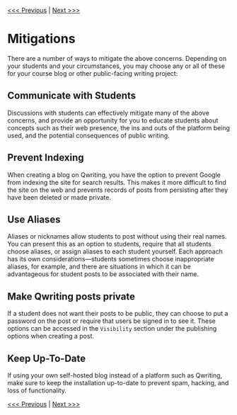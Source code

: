 
[<<< Previous](considerations.md) | [Next >>>](information.md)

# Mitigations

There are a number of ways to mitigate the above concerns. Depending on your students and your circumstances, you may choose any or all of these for your course blog or other public-facing writing project:

## Communicate with Students

Discussions with students can effectively mitigate many of the above concerns, and provide an opportunity for you to educate students about concepts such as their web presence, the ins and outs of the platform being used, and the potential consequences of public writing.

## Prevent Indexing

When creating a blog on Qwriting, you have the option to prevent Google from indexing the site for search results. This makes it more difficult to find the site on the web and prevents records of posts from persisting after they have been deleted or made private.

## Use Aliases

Aliases or nicknames allow students to post without using their real names. You can present this as an option to students, require that all students choose aliases, or assign aliases to each student yourself. Each approach has its own considerations—students sometimes choose inappropriate aliases, for example, and there are situations in which it can be advantageous for student posts to be associated with their name.

## Make Qwriting posts private

If a student does not want their posts to be public, they can choose to put a password on the post or require that users be signed in to see it. These options can be accessed in the `Visibility` section under the publishing options when creating a post.

## Keep Up-To-Date

If using your own self-hosted blog instead of a platform such as Qwriting, make sure to keep the installation up-to-date to prevent spam, hacking, and loss of functionality.

[<<< Previous](considerations.md) | [Next >>>](information.md)
